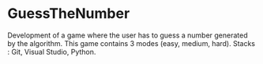 # GuessTheNumber

Development of a game where the user has to guess a number generated by the algorithm. This game contains 3 modes (easy, medium, hard).
Stacks : Git, Visual Studio, Python.
